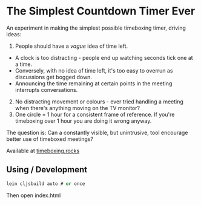 # The Simplest Countdown Timer Ever

An experiment in making the simplest possible timeboxing timer, driving ideas:

1. People should have a *vague* idea of time left.
  * A clock is too distracting - people end up watching seconds tick one at a
    time.
  * Conversely, with no idea of time left, it's too easy to overrun as
    discussions get bogged down.
  * Announcing the time remaining at certain points in the meeting interrupts
    conversations.
2. No distracting movement or colours - ever tried handling a meeting when
   there's anything moving on the TV monitor?
3. One circle = 1 hour for a consistent frame of reference. If you're
   timeboxing over 1 hour you are doing it wrong anyway.

The question is: Can a constantly visible, but unintrusive, tool encourage
better use of timeboxed meetings?

Available at [timeboxing.rocks](http://timeboxing.rocks)

## Using / Development

```clojure
lein cljsbuild auto # or once
```

Then open index.html

